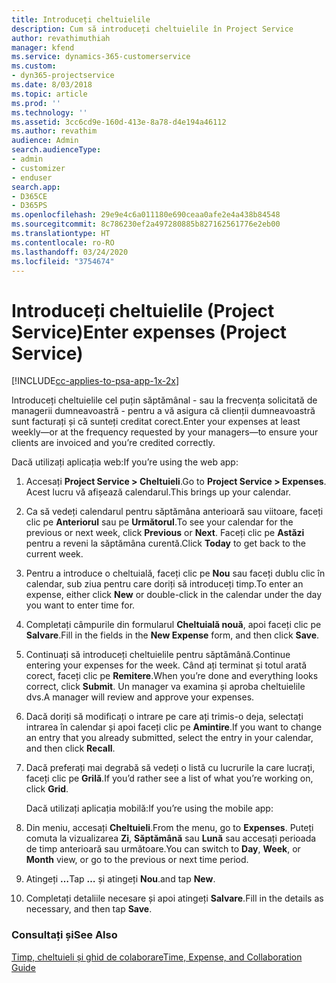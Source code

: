 ```yaml
---
title: Introduceți cheltuielile
description: Cum să introduceți cheltuielile în Project Service
author: revathimuthiah
manager: kfend
ms.service: dynamics-365-customerservice
ms.custom:
- dyn365-projectservice
ms.date: 8/03/2018
ms.topic: article
ms.prod: ''
ms.technology: ''
ms.assetid: 3cc6cd9e-160d-413e-8a78-d4e194a46112
ms.author: revathim
audience: Admin
search.audienceType:
- admin
- customizer
- enduser
search.app:
- D365CE
- D365PS
ms.openlocfilehash: 29e9e4c6a011180e690ceaa0afe2e4a438b84548
ms.sourcegitcommit: 8c786230ef2a497280885b827162561776e2eb00
ms.translationtype: HT
ms.contentlocale: ro-RO
ms.lasthandoff: 03/24/2020
ms.locfileid: "3754674"
---
```

# <a name="enter-expenses-project-service"></a><span data-ttu-id="33504-103">Introduceți cheltuielile (Project Service)</span><span class="sxs-lookup"><span data-stu-id="33504-103">Enter expenses (Project Service)</span></span>

[!INCLUDE[cc-applies-to-psa-app-1x-2x](../includes/cc-applies-to-psa-app-1x-2x.md)]

<span data-ttu-id="33504-104">Introduceți cheltuielile cel puțin săptămânal - sau la frecvența solicitată de managerii dumneavoastră - pentru a vă asigura că clienții dumneavoastră sunt facturați și că sunteți creditat corect.</span><span class="sxs-lookup"><span data-stu-id="33504-104">Enter your expenses at least weekly—or at the frequency requested by your managers—to ensure your clients are invoiced and you’re credited correctly.</span></span>  
  
 <span data-ttu-id="33504-105">Dacă utilizați aplicația web:</span><span class="sxs-lookup"><span data-stu-id="33504-105">If you’re using the web app:</span></span>  
  
1. <span data-ttu-id="33504-106">Accesați **Project Service > Cheltuieli**.</span><span class="sxs-lookup"><span data-stu-id="33504-106">Go to **Project Service > Expenses**.</span></span> <span data-ttu-id="33504-107">Acest lucru vă afișează calendarul.</span><span class="sxs-lookup"><span data-stu-id="33504-107">This brings up your calendar.</span></span>  
  
2. <span data-ttu-id="33504-108">Ca să vedeți calendarul pentru săptămâna anterioară sau viitoare, faceți clic pe **Anteriorul** sau pe **Următorul**.</span><span class="sxs-lookup"><span data-stu-id="33504-108">To see your calendar for the previous or next week, click **Previous** or **Next**.</span></span> <span data-ttu-id="33504-109">Faceți clic pe **Astăzi** pentru a reveni la săptămâna curentă.</span><span class="sxs-lookup"><span data-stu-id="33504-109">Click **Today** to get back to the current week.</span></span>  
  
3. <span data-ttu-id="33504-110">Pentru a introduce o cheltuială, faceți clic pe **Nou** sau faceți dublu clic în calendar, sub ziua pentru care doriți să introduceți timp.</span><span class="sxs-lookup"><span data-stu-id="33504-110">To enter an expense, either click **New** or double-click in the calendar under the day you want to enter time for.</span></span>  
  
4. <span data-ttu-id="33504-111">Completați câmpurile din formularul **Cheltuială nouă**, apoi faceți clic pe **Salvare**.</span><span class="sxs-lookup"><span data-stu-id="33504-111">Fill in the fields in the **New Expense** form, and then click **Save**.</span></span>  
  
5. <span data-ttu-id="33504-112">Continuați să introduceți cheltuielile pentru săptămână.</span><span class="sxs-lookup"><span data-stu-id="33504-112">Continue entering your expenses for the week.</span></span> <span data-ttu-id="33504-113">Când ați terminat și totul arată corect, faceți clic pe **Remitere**.</span><span class="sxs-lookup"><span data-stu-id="33504-113">When you’re done and everything looks correct, click **Submit**.</span></span> <span data-ttu-id="33504-114">Un manager va examina și aproba cheltuielile dvs.</span><span class="sxs-lookup"><span data-stu-id="33504-114">A manager will review and approve your expenses.</span></span>  
  
6. <span data-ttu-id="33504-115">Dacă doriți să modificați o intrare pe care ați trimis-o deja, selectați intrarea în calendar și apoi faceți clic pe **Amintire**.</span><span class="sxs-lookup"><span data-stu-id="33504-115">If you want to change an entry that you already submitted, select the entry in your calendar, and then click **Recall**.</span></span>  
  
7. <span data-ttu-id="33504-116">Dacă preferați mai degrabă să vedeți o listă cu lucrurile la care lucrați, faceți clic pe **Grilă**.</span><span class="sxs-lookup"><span data-stu-id="33504-116">If you’d rather see a list of what you’re working on, click **Grid**.</span></span>  
  
   <span data-ttu-id="33504-117">Dacă utilizați aplicația mobilă:</span><span class="sxs-lookup"><span data-stu-id="33504-117">If you’re using the mobile app:</span></span>  
  
8. <span data-ttu-id="33504-118">Din meniu, accesați **Cheltuieli**.</span><span class="sxs-lookup"><span data-stu-id="33504-118">From the menu, go to **Expenses**.</span></span>     <span data-ttu-id="33504-119">Puteți comuta la vizualizarea **Zi**, **Săptămână** sau **Lună** sau accesați perioada de timp anterioară sau următoare.</span><span class="sxs-lookup"><span data-stu-id="33504-119">You can switch to **Day**, **Week**, or **Month** view, or go to the previous or next time period.</span></span>  
  
9. <span data-ttu-id="33504-120">Atingeți **…**</span><span class="sxs-lookup"><span data-stu-id="33504-120">Tap **…**</span></span> <span data-ttu-id="33504-121">și atingeți **Nou**.</span><span class="sxs-lookup"><span data-stu-id="33504-121">and tap **New**.</span></span>  
  
10. <span data-ttu-id="33504-122">Completați detaliile necesare și apoi atingeți **Salvare**.</span><span class="sxs-lookup"><span data-stu-id="33504-122">Fill in the details as necessary, and then tap **Save**.</span></span>  
  
### <a name="see-also"></a><span data-ttu-id="33504-123">Consultați și</span><span class="sxs-lookup"><span data-stu-id="33504-123">See Also</span></span>  
 [<span data-ttu-id="33504-124">Timp, cheltuieli și ghid de colaborare</span><span class="sxs-lookup"><span data-stu-id="33504-124">Time, Expense, and Collaboration Guide</span></span>](../project-service/time-expense-collaboration-guide.md)
